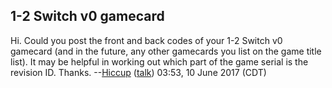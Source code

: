 ## 1-2 Switch v0 gamecard

Hi. Could you post the front and back codes of your 1-2 Switch v0
gamecard (and in the future, any other gamecards you list on the game
title list). It may be helpful in working out which part of the game
serial is the revision ID. Thanks. --[Hiccup](User:Hiccup "wikilink")
([talk](User%20talk:Hiccup.md "wikilink")) 03:53, 10 June 2017 (CDT)
